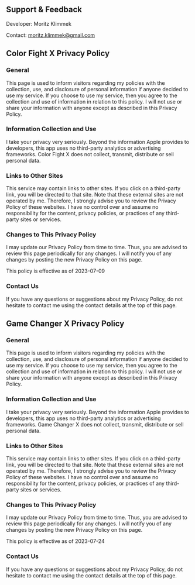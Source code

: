 ## Support & Feedback
Developer: Moritz Klimmek

Contact: moritz.klimmek@gmail.com

## Color Fight X Privacy Policy

### General

This page is used to inform visitors regarding my policies with the collection, use, and disclosure of personal information if anyone decided to use my service. If you choose to use my service, then you agree to the collection and use of information in relation to this policy. I will not use or share your information with anyone except as described in this Privacy Policy.

### Information Collection and Use

I take your privacy very seriously. Beyond the information Apple provides to developers, this app uses no third-party analytics or advertising frameworks. Color Fight X does not collect, transmit, distribute or sell personal data.

### Links to Other Sites

This service may contain links to other sites. If you click on a third-party link, you will be directed to that site. Note that these external sites are not operated by me. Therefore, I strongly advise you to review the Privacy Policy of these websites. I have no control over and assume no responsibility for the content, privacy policies, or practices of any third-party sites or services.

### Changes to This Privacy Policy

I may update our Privacy Policy from time to time. Thus, you are advised to review this page periodically for any changes. I will notify you of any changes by posting the new Privacy Policy on this page.

This policy is effective as of 2023-07-09

### Contact Us

If you have any questions or suggestions about my Privacy Policy, do not hesitate to contact me using the contact details at the top of this page.

## Game Changer X Privacy Policy

### General

This page is used to inform visitors regarding my policies with the collection, use, and disclosure of personal information if anyone decided to use my service. If you choose to use my service, then you agree to the collection and use of information in relation to this policy. I will not use or share your information with anyone except as described in this Privacy Policy.

### Information Collection and Use

I take your privacy very seriously. Beyond the information Apple provides to developers, this app uses no third-party analytics or advertising frameworks. Game Changer X does not collect, transmit, distribute or sell personal data.

### Links to Other Sites

This service may contain links to other sites. If you click on a third-party link, you will be directed to that site. Note that these external sites are not operated by me. Therefore, I strongly advise you to review the Privacy Policy of these websites. I have no control over and assume no responsibility for the content, privacy policies, or practices of any third-party sites or services.

### Changes to This Privacy Policy

I may update our Privacy Policy from time to time. Thus, you are advised to review this page periodically for any changes. I will notify you of any changes by posting the new Privacy Policy on this page.

This policy is effective as of 2023-07-24

### Contact Us

If you have any questions or suggestions about my Privacy Policy, do not hesitate to contact me using the contact details at the top of this page.
